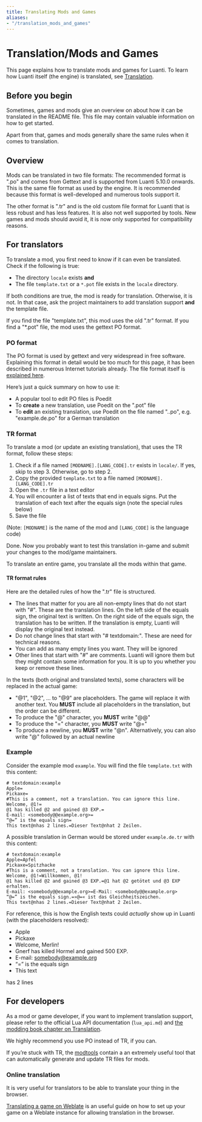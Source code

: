 ```yaml
---
title: Translating Mods and Games
aliases:
- "/translation_mods_and_games"
---
```


# Translation/Mods and Games
This page explains how to translate mods and games for Luanti. To learn how Luanti itself (the engine) is translated, see [Translation](/Translation "Translation").

Before you begin
----------------

Sometimes, games and mods give an overview on about how it can be translated in the README file. This file may contain valuable information on how to get started.

Apart from that, games and mods generally share the same rules when it comes to translation.

Overview
--------

Mods can be translated in two file formats: The recommended format is ".po" and comes from Gettext and is supported from Luanti 5.10.0 onwards. This is the same file format as used by the engine. It is recommended because this format is well-developed and numerous tools support it.

The other format is ".tr" and is the old custom file format for Luanti that is less robust and has less features. It is also not well supported by tools. New games and mods should avoid it, it is now only supported for compatibility reasons.

For translators
---------------

To translate a mod, you first need to know if it can even be translated. Check if the following is true:

* The directory `locale` exists **and**
* The file `template.txt` or a `*.pot` file exists in the `locale` directory.

If both conditions are true, the mod is ready for translation. Otherwise, it is not. In that case, ask the project maintainers to add translation support **and** the template file.

If you find the file "template.txt", this mod uses the old ".tr" format. If you find a "\*.pot" file, the mod uses the gettext PO format.

### PO format

The PO format is used by gettext and very widespread in free software. Explaining this format in detail would be too much for this page, it has been described in numerous Internet tutorials already. The file format itself is [explained here](https://www.gnu.org/software/gettext/manual/html_node/PO-Files.html).

Here’s just a quick summary on how to use it:

*   A popular tool to edit PO files is Poedit
*   To **create** a new translation, use Poedit on the ".pot" file
*   To **edit** an existing translation, use Poedit on the file named "<name>.<language>.po", e.g. "example.de.po" for a German translation

### TR format

To translate a mod (or update an existing translation), that uses the TR format, follow these steps:

1.  Check if a file named `[MODNAME].[LANG_CODE].tr` exists in `locale/`. If yes, skip to step 3. Otherwise, go to step 2.
2.  Copy the provided `template.txt` to a file named `[MODNAME].[LANG_CODE].tr`
3.  Open the `.tr` file in a text editor
4.  You will encounter a list of texts that end in equals signs. Put the translation of each text after the equals sign (note the special rules below)
5.  Save the file

(Note: `[MODNAME]` is the name of the mod and `[LANG_CODE]` is the language code)

Done. Now you probably want to test this translation in-game and submit your changes to the mod/game maintainers.

To translate an entire game, you translate all the mods within that game.

#### TR format rules

Here are the detailed rules of how the ".tr" file is structured.

*   The lines that matter for you are all non-empty lines that do not start with "#". These are the translation lines. On the left side of the equals sign, the original text is written. On the right side of the equals sign, the translation has to be written. If the translation is empty, Luanti will display the original text instead.
*   Do not change lines that start with "# textdomain:". These are need for technical reasons.
*   You can add as many empty lines you want. They will be ignored
*   Other lines that start with "#" are comments. Luanti will ignore them but they might contain some information for you. It is up to you whether you keep or remove these lines.

In the texts (both original and translated texts), some characters will be replaced in the actual game:

* "@1", "@2", ... to "@9" are placeholders. The game will replace it with another text. You **MUST** include all placeholders in the translation, but the order can be different.
* To produce the "@" character, you **MUST** write "@@"
* To produce the "=" character, you **MUST** write "@="
* To produce a newline, you **MUST** write "@n". Alternatively, you can also write "@" followed by an actual newline

### Example

Consider the example mod `example`. You will find the file `template.txt` with this content:

```
# textdomain:example
Apple=
Pickaxe=
#This is a comment, not a translation. You can ignore this line.
Welcome, @1!=
@1 has killed @2 and gained @3 EXP.=
E-mail: <somebody@@example.org>=
“@=” is the equals sign=
This text@nhas 2 lines.=Dieser Text@nhat 2 Zeilen.
```


A possible translation in German would be stored under `example.de.tr` with this content:

```
# textdomain:example
Apple=Apfel
Pickaxe=Spitzhacke
#This is a comment, not a translation. You can ignore this line.
Welcome, @1!=Willkommen, @1!
@1 has killed @2 and gained @3 EXP.=@1 hat @2 getötet und @3 EXP erhalten.
E-mail: <somebody@@example.org>=E-Mail: <somebody@@example.org>
“@=” is the equals sign.=»@=« ist das Gleichheitszeichen.
This text@nhas 2 lines.=Dieser Text@nhat 2 Zeilen.
```


For reference, this is how the English texts could _actually_ show up in Luanti (with the placeholders resolved):

* Apple
* Pickaxe
* Welcome, Merlin!
* Gnerf has killed Hormel and gained 500 EXP.
* E-mail: <somebody@example.org>
* “=” is the equals sign
* This text

has 2 lines

For developers
--------------

As a mod or game developer, if you want to implement translation support, please refer to the official Lua API documentation (`lua_api.md`) and [the modding book chapter on Translation](https://rubenwardy.com/minetest_modding_book/en/quality/translations.html).

We highly recommend you use PO instead of TR, if you can.

If you’re stuck with TR, the [modtools](https://github.com/minetest/modtools) contain a an extremely useful tool that can automatically generate and update TR files for mods.

### Online translation

It is very useful for translators to be able to translate your thing in the browser.

[Translating a game on Weblate](/Translating_a_game_on_Weblate "Translating a game on Weblate") is an useful guide on how to set up your game on a Weblate instance for allowing translation in the browser.